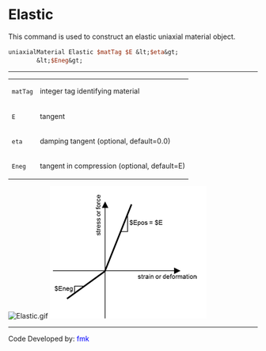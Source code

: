 # Elastic 

<p>This command is used to construct an elastic uniaxial material
object.</p>

```tcl
uniaxialMaterial Elastic $matTag $E &lt;$eta&gt;
        &lt;$Eneg&gt;
```
<hr />
<table>
<tbody>
<tr class="odd">
<td><code class="parameter-table-variable">matTag</code></td>
<td><p>integer tag identifying material</p></td>
</tr>
<tr class="even">
<td><code class="parameter-table-variable">E</code></td>
<td><p>tangent</p></td>
</tr>
<tr class="odd">
<td><code class="parameter-table-variable">eta</code></td>
<td><p>damping tangent (optional, default=0.0)</p></td>
</tr>
<tr class="even">
<td><code class="parameter-table-variable">Eneg</code></td>
<td><p>tangent in compression (optional, default=E)</p></td>
</tr>
</tbody>
</table>
<p><img src="/OpenSeesRT/contrib/static/Elastic.gif" title="Elastic.gif" alt="Elastic.gif" /> <img
src="ElasticPosNeg.png" title="ElasticPosNeg.png"
alt="ElasticPosNeg.png" /></p>
<hr />
<p>Code Developed by: <span style="color:blue"> fmk
</span></p>
